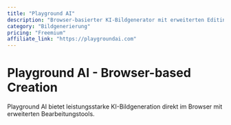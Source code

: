 ```yaml
---
title: "Playground AI"
description: "Browser-basierter KI-Bildgenerator mit erweiterten Editing-Features"
category: "Bildgenerierung"
pricing: "Freemium"
affiliate_link: "https://playgroundai.com"
---
```


# Playground AI - Browser-based Creation

Playground AI bietet leistungsstarke KI-Bildgeneration direkt im Browser mit erweiterten Bearbeitungstools.